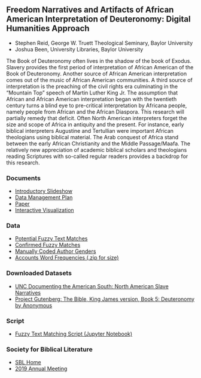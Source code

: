 ## Freedom Narratives and Artifacts of African American Interpretation of Deuteronomy: Digital Humanities Approach


 - Stephen Reid, George W. Truett Theological Seminary, Baylor University<br>
 - Joshua Been, University Libraries, Baylor University

The Book of Deuteronomy often lives in the shadow of the book of Exodus. Slavery provides the first period of interpretation of African American of the Book of Deuteronomy. Another source of African American interpretation comes out of the music of African American communities. A third source of interpretation is the preaching of the civil rights era culminating in the “Mountain Top” speech of Martin Luther King Jr. The assumption that African and African American interpretation began with the twentieth century turns a blind eye to pre-critical interpretation by Africana people, namely people from African and the African Diaspora. This research will partially remedy that deficit. Often North American interpreters forget the size and scope of Africa in antiquity and the present. For instance, early biblical interpreters Augustine and Tertullian were important African theologians using biblical material. The Arab conquest of Africa stand between the early African Christianity and the Middle Passage/Maafa. The relatively new appreciation of academic biblical scholars and theologians reading Scriptures with so-called regular readers provides a backdrop for this research.

### Documents
 - [Introductory Slideshow](https://baylor0-my.sharepoint.com/:p:/g/personal/joshua_been_baylor_edu/EQKSsbP1zJ1MkYv5ikc9uOgBPAi4rVzQUISJDXgKkvPHuw?e=3HBLun)
 - [Data Management Plan](DMP.pdf)
 - [Paper](DigitalHumanitiesinBiblicalEarlyJewishandChristianStudies.pdf)
 - [Interactive Visualization](http://bit.ly/freedom_narratives)

### Data
- [Potential Fuzzy Text Matches](PotentialFuzzyTextMatches.txt)
- [Confirmed Fuzzy Matches](ConfirmedFuzzyMatches.csv)
- [Manually Coded Author Genders](ManuallyCodedAuthorGenders.csv)
- [Accounts Word Frequencies (.zip for size)](AccountsWordFrequencies.zip)

### Downloaded Datasets
 - [UNC Documenting the American South: North American Slave Narratives](https://josh-been.github.io/Freedom-Narratives-Deuteronomy/)
 - [Project Gutenberg: The Bible, King James version, Book 5: Deuteronomy by Anonymous](https://www.gutenberg.org/ebooks/8005)

### Script
- [Fuzzy Text Matching Script (Jupyter Notebook)](https://github.com/Josh-Been/Freedom-Narratives-Deuteronomy/blob/master/FuzzyTextMatching.ipynb)

### Society for Biblical Literature
 - [SBL Home](https://www.sbl-site.org)
 - [2019 Annual Meeting](https://www.sbl-site.org/meetings/Congresses_ProgramBook.aspx?MeetingId=35)
